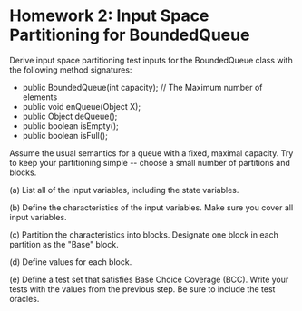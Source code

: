 # Homework 2: Input Space Partitioning for BoundedQueue

Derive input space partitioning test inputs for the BoundedQueue class with the following method signatures:

- public BoundedQueue(int capacity); // The Maximum number of elements
- public void enQueue(Object X);
- public Object deQueue();
- public boolean isEmpty();
- public boolean isFull();

Assume the usual semantics for a queue with a fixed, maximal capacity. Try to keep your partitioning simple -- choose a small number of partitions and blocks.

(a) List all of the input variables, including the state variables.

(b) Define the characteristics of the input variables. Make sure you cover all input variables.

(c) Partition the characteristics into blocks. Designate one block in each partition as the "Base" block.

(d) Define values for each block.

(e) Define a test set that satisfies Base Choice Coverage (BCC). Write your tests with the values from the previous step. Be sure to include the test oracles. 
